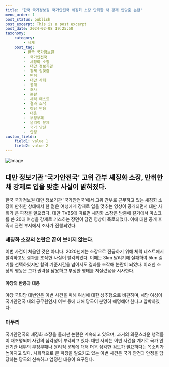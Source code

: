 ```yaml
---
title: '한국 국가정보원 국가안전국 셰징화 소장 만취한 채 강제 입맞춤 논란'
menu_order: 1
post_status: publish
post_excerpt: This is a post excerpt
post_date: 2024-02-08 19:25:50
taxonomy:
    category:
        - 세계
    post_tag:
        - 한국 국가정보원
        -  국가안전국
        -  셰징화 소장
        -  대만 정보기관
        -  강제 입맞춤
        -  만취
        -  대만 사회
        -  공개
        -  조사
        -  논란
        -  체력 테스트
        -  결과 조작
        -  야당 반응
        -  대응
        -  부정부패
        -  윤리적 문제
        -  국가 안전
        -  안정
custom_fields:
    field1: value 1
    field2: value 2
---
```


![Image](https://imgnews.pstatic.net/image/119/2024/02/08/0002798152_001_20240208103701194.jpeg?type=w647)

## 대만 정보기관 '국가안전국' 고위 간부 셰징화 소장, 만취한 채 강제로 입을 맞춘 사실이 밝혀졌다.
한국 국가정보원 대만 정보기관 '국가안전국'에서 고위 간부로 근무하고 있는 셰징화 소장이 만취한 상태에서 한 젊은 여성에게 강제로 입을 맞추는 영상이 공개되면서 대만 사회가 큰 파장을 일으켰다. 대만 TVBS에 따르면 셰징화 소장은 밤중에 길가에서 마스크를 쓴 20대 여성을 강제로 키스하는 장면이 담긴 영상이 폭로되었다. 이에 대한 공개 후 즉시 관련 부서에서 조사가 진행되었다.
### 셰징화 소장의 논란은 끝이 보이지 않는다.
이번 사건이 처음인 것은 아니다. 2020년에는 소장으로 진급하기 위해 체력 테스트에서 탈락하고도 결과를 조작한 사실이 발각되었다. 이때는 3km 달리기에 실패하여 5km 걷기를 선택하였지만 합격 기준시간을 넘어서도 결과를 조작해 논란이 되었다. 이러한 소장의 행동은 그가 권력을 남용하고 부정한 행태를 저질렀음을 시사한다.
#### 야당의 반응과 대응
야당 국민당 대변인은 이번 사건을 피해 여성에 대한 성추행으로 비판하며, 해당 여성이 국가안전국 내의 공무원인지 여부 등에 대해 당국이 분명히 해명해야 한다고 압박하였다.
### 마무리
국가안전국의 셰징화 소장을 둘러싼 논란은 계속되고 있으며, 과거의 의문스러운 행적들이 재조명되며 사건의 심각성이 부각되고 있다. 대만 사회는 이번 사건을 계기로 국가 안전기관 내부의 부정부패나 윤리적 문제에 대해 더욱 심각한 검토가 필요하다는 목소리가 높아지고 있다. 사회적으로 큰 파장을 일으키고 있는 이번 사건은 국가 안전과 안정을 담당하는 당국의 신속하고 엄정한 대응이 요구된다.
